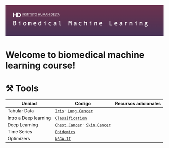 <img src="https://github.com/milioe/Biomedical-Machine-Learning/blob/main/DATA/images/bioima.png" alt="foto">

# Welcome to biomedical machine learning course!






# ⚒️ Tools

| Unidad | Código | Recursos adicionales|
|--------|--------|---------------------|
| Tabular Data | [`Iris`]() · [`Lung Cancer`](https://colab.research.google.com/drive/1yL3sWFFUvtENgzU9mFiUHFe2oomP3DQz?usp=sharing) | |
| Intro a Deep learning | [`Classification`]() | | 
| Deep Learning | [`Chest Cancer`](https://colab.research.google.com/drive/1QO-r6UlKfUMFHHg0dGakix-s4r7N1bbf?usp=sharing) · [`Skin Cancer`](https://colab.research.google.com/drive/14acCX6HU2Z-g11HsXaay_9lM6yj07-4i?usp=sharing)| |
| Time Series | [`Epidemics`]()  | |
| Optimizers | [`NSGA-II`]() | |

